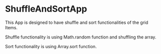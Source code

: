 # ShuffleAndSortApp

This App is designed to have shuffle and sort functionalities of the grid Items.

Shuffle functionality is using Math.random function and shuffling the array.

Sort functionality is using Array.sort function.
